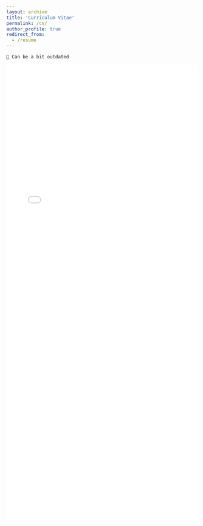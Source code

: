 ```yaml
---
layout: archive
title: 'Curriculum Vitae'
permalink: /cv/
author_profile: true
redirect_from:
  - /resume
---
```

``
📝 Can be a bit outdated
``

<!-- <embed src="../files/CV_20231226.pdf" type="application/pdf" width="100%" height="800px" /> -->
<iframe src="../files/cv_20250210.pdf" title="example" width="100%" height="1200" frameborder="0"></iframe>